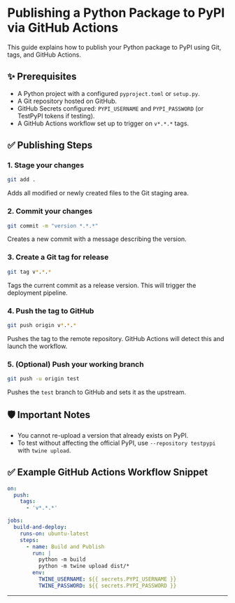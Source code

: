 # Publishing a Python Package to PyPI via GitHub Actions

This guide explains how to publish your Python package to PyPI using Git, tags, and GitHub Actions.

## ✨ Prerequisites

* A Python project with a configured `pyproject.toml` or `setup.py`.
* A Git repository hosted on GitHub.
* GitHub Secrets configured: `PYPI_USERNAME` and `PYPI_PASSWORD` (or TestPyPI tokens if testing).
* A GitHub Actions workflow set up to trigger on `v*.*.*` tags.

## ✅ Publishing Steps

### 1. Stage your changes

```bash
git add .
```

Adds all modified or newly created files to the Git staging area.

### 2. Commit your changes

```bash
git commit -m "version *.*.*"
```

Creates a new commit with a message describing the version.

### 3. Create a Git tag for release

```bash
git tag v*.*.*
```

Tags the current commit as a release version. This will trigger the deployment pipeline.

### 4. Push the tag to GitHub

```bash
git push origin v*.*.*
```

Pushes the tag to the remote repository. GitHub Actions will detect this and launch the workflow.

### 5. (Optional) Push your working branch

```bash
git push -u origin test
```

Pushes the `test` branch to GitHub and sets it as the upstream.

## 🛡️ Important Notes

* You cannot re-upload a version that already exists on PyPI.
* To test without affecting the official PyPI, use `--repository testpypi` with `twine upload`.

## ✅ Example GitHub Actions Workflow Snippet

```yaml
on:
  push:
    tags:
      - 'v*.*.*'

jobs:
  build-and-deploy:
    runs-on: ubuntu-latest
    steps:
      - name: Build and Publish
        run: |
          python -m build
          python -m twine upload dist/*
        env:
          TWINE_USERNAME: ${{ secrets.PYPI_USERNAME }}
          TWINE_PASSWORD: ${{ secrets.PYPI_PASSWORD }}
```

---
